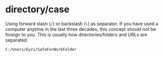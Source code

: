 # directory/case

Using forward slash (`/`) or backslash (`\`) as separator. If you have
used a computer anytime in the last three decades, this concept should
not be foreign to you. This is usually how directories/folders and URLs
are separated.

```
C:/Users/Eyzi/SafeForWorkFolder
```
